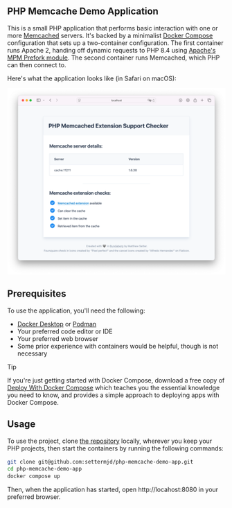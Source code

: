 ## PHP Memcache Demo Application

This is a small PHP application that performs basic interaction with one or more [Memcached][memcached] servers. 
It's backed by a minimalist [Docker Compose][docker-compose] configuration that sets up a two-container configuration. 
The first container runs Apache 2, handing off dynamic requests to PHP 8.4 using [Apache's MPM Prefork module][apache-mpm-prefork].
The second container runs Memcached, which PHP can then connect to.

Here's what the application looks like (in Safari on macOS):

![](./docs/images/php-memcached-extension-support-checker.png)

## Prerequisites

To use the application, you'll need the following:

- [Docker Desktop][docker-desktop] or [Podman][podman]
- Your preferred code editor or IDE
- Your preferred web browser
- Some prior experience with containers would be helpful, though is not necessary

> [!TIP]
> If you're just getting started with Docker Compose, download a free copy of [Deploy With Docker Compose][deploy-with-docker-compose] which teaches you the essential knowledge you need to know, and provides a simple approach to deploying apps with Docker Compose.

## Usage

To use the project, clone [the repository][github-repository] locally, wherever you keep your PHP projects, then start the containers by running the following commands:

```bash
git clone git@github.com:settermjd/php-memcache-demo-app.git
cd php-memcache-demo-app
docker compose up
```

Then, when the application has started, open http://locahost:8080 in your preferred browser.

<!-- Links -->
[apache-mpm-prefork]: https://httpd.apache.org/docs/2.4/mod/prefork.html
[deploy-with-docker-compose]: https://deploywithdockercompose.com
[docker-compose]: https://docs.docker.com/compose/
[docker-desktop]: https://www.docker.com/products/docker-desktop/
[github-repository]: https://github.com/settermjd/php-memcache-demo-app
[memcached]: https://memcached.org
[podman]: https://podman.io
